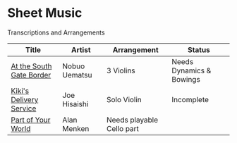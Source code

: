 # Sheet Music
Transcriptions and Arrangements

| Title | Artist | Arrangement | Status |
| - | - | - | - |
| [At the South Gate Border](./south_gate_border) | Nobuo Uematsu | 3 Violins | Needs Dynamics & Bowings |
| [Kiki's Delivery Service](./kiki_solo) | Joe Hisaishi | Solo Violin | Incomplete |
| [Part of Your World](./mermaid) | Alan Menken | Needs playable Cello part |
